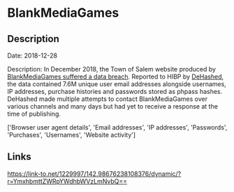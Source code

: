 # BlankMediaGames

## Description

Date: 2018-12-28

Description:
In December 2018, the Town of Salem website produced by <a href="https://blog.dehashed.com/town-of-salem-blankmediagames-hacked/" target="_blank" rel="noopener">BlankMediaGames suffered a data breach</a>. Reported to HIBP by <a href="https://dehashed.com/" target="_blank" rel="noopener">DeHashed</a>, the data contained 7.6M unique user email addresses alongside usernames, IP addresses, purchase histories and passwords stored as phpass hashes. DeHashed made multiple attempts to contact BlankMediaGames over various channels and many days but had yet to receive a response at the time of publishing.


['Browser user agent details', 'Email addresses', 'IP addresses', 'Passwords', 'Purchases', 'Usernames', 'Website activity']

## Links

https://link-to.net/1229997/142.98676238108376/dynamic/?r=YmxhbmttZWRpYWdhbWVzLmNvbQ==